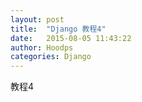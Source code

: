 ```yaml
---
layout: post
title:  "Django 教程4"
date:   2015-08-05 11:43:22
author: Hoodps
categories: Django
---
```




教程4

